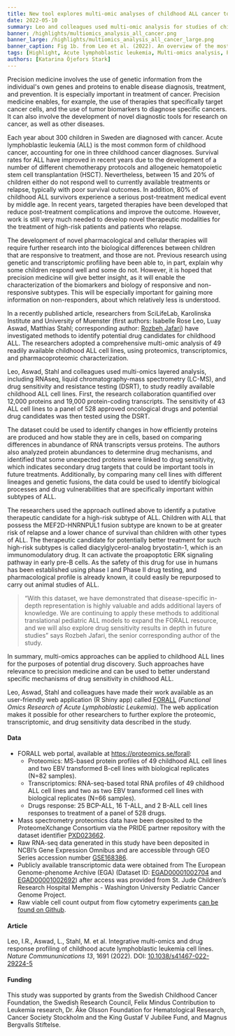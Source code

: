 ```yaml
---
title: New tool explores multi-omic analyses of childhood ALL cancer to identify putative drug candidates
date: 2022-05-10
summary: Leo and colleagues used multi-omic analysis for studies of childhood Acute lymphoblastic leukemia ( ALL) . New tool for improving childhood ALL cancer treatment developed and shared.
banner: /highlights/multiomics_analysis_all_cancer.png
banner_large: /highlights/multiomics_analysis_all_cancer_large.png
banner_caption: Fig 1b. from Leo et al. (2022). An overview of the most prominent molecular features of the 51 cell lines in this panel. BM bone marrow, PB peripheral blood, PE peripheral effusion, DSRT drug sensitivity and resistance testing.
tags: [Highlight, Acute lymphoblastic leukemia, Multi-omics analysis, Precision medicine, Cancer, Haematology]
authors: [Katarina Öjefors Stark]
---
```


Precision medicine involves the use of genetic information from the individual's own genes and proteins to enable disease diagnosis, treatment, and prevention. It is especially important in treatment of cancer. Precision medicine enables, for example, the use of therapies that specifically target cancer cells, and the use of tumor biomarkers to diagnose specific cancers. It can also involve the development of novel diagnostic tools for research on cancer, as well as other diseases.

Each year about 300 children in Sweden are diagnosed with cancer. Acute lymphoblastic leukemia (ALL) is the most common form of childhood cancer, accounting for one in three childhood cancer diagnoses. Survival rates for ALL have improved in recent years due to the development of a number of different chemotherapy protocols and allogeneic hematopoietic stem cell transplantation (HSCT). Nevertheless, between 15 and 20% of children either do not respond well to currently available treatments or relapse, typically with poor survival outcomes. In addition, 80% of childhood ALL survivors experience a serious post-treatment medical event by middle age. In recent years, targeted therapies have been developed that reduce post-treatment complications and improve the outcome. However, work is still very much needed to develop novel therapeutic modalities for the treatment of high-risk patients and patients who relapse.

The development of novel pharmacological and cellular therapies will require further research into the biological differences between children that are responsive to treatment, and those are not. Previous research using genetic and transcriptomic profiling have been able to, in part, explain why some children respond well and some do not. However, it is hoped that precision medicine will give better insight, as it will enable the characterization of the biomarkers and biology of responsive and non-responsive subtypes. This will be especially important for gaining more information on non-responders, about which relatively less is understood.

In a recently published article, researchers from SciLifeLab, Karolinska Institute and University of Muenster (first authors: Isabelle Rose Leo, Luay Aswad, Matthias Stahl; corresponding author: [Rozbeh Jafari](https://staff.ki.se/people/rozbeh-jafari)) have investigated methods to identify potential drug candidates for childhood ALL. The researchers adopted a comprehensive multi-omic analysis of 49 readily available childhood ALL cell lines, using proteomics, transcriptomics, and pharmacoproteomic characterization.

Leo, Aswad, Stahl and colleagues used multi-omics layered analysis, including RNAseq, liquid chromatography-mass spectrometry (LC-MS), and drug sensitivity and resistance testing (DSRT), to study readily available childhood ALL cell lines. First, the research collaboration quantified over 12,000 proteins and 19,000 protein-coding transcripts. The sensitivity of 43 ALL cell lines to a panel of 528 approved oncological drugs and potential drug candidates was then tested using the DSRT.

The dataset could be used to identify changes in how efficiently proteins are produced and how stable they are in cells, based on comparing differences in abundance of RNA transcripts versus proteins. The authors also analyzed protein abundances to determine drug mechanisms, and identified that some unexpected proteins were linked to drug sensitivity, which indicates secondary drug targets that could be important tools in future treatments. Additionally, by comparing many cell lines with different lineages and genetic fusions, the data could be used to identify biological processes and drug vulnerabilities that are specifically important within subtypes of ALL.

The researchers used the approach outlined above to identify a putative therapeutic candidate for a high-risk subtype of ALL. Children with ALL that possess the MEF2D-HNRNPUL1 fusion subtype are known to be at greater risk of relapse and a lower chance of survival than children with other types of ALL. The therapeutic candidate for potentially better treatment for such high-risk subtypes is called diacylglycerol-analog bryostatin-1, which is an immunomodulatory drug. It can activate the proapoptotic ERK signaling pathway in early pre-B cells. As the safety of this drug for use in humans has been established using phase I and Phase II drug testing, and pharmacological profile is already known,  it could easily be repurposed to carry out animal studies of ALL.

> “With this dataset, we have demonstrated that disease-specific in-depth representation is highly valuable and adds additional layers of knowledge. We are continuing to apply these methods to additional translational pediatric ALL models to expand the FORALL resource, and we will also explore drug sensitivity results in depth in future studies” says Rozbeh Jafari, the senior corresponding author of the study.

In summary, multi-omics approaches can be applied to childhood ALL lines for the purposes of potential drug discovery. Such approaches have relevance to precision medicine and can be used to better understand specific mechanisms of drug sensitivity in childhood ALL.

Leo, Aswad, Stahl and colleagues have made their work available as an user-friendly web application (R Shiny app) called [FORALL](https://proteomics.se/forall) *(Functional Omics Research of Acute Lymphoblastic Leukemia)*. The web application makes it possible for other researchers to further explore the proteomic, transcriptomic, and drug sensitivity data described in the study.

#### Data

* FORALL web portal, available at <a href="https://proteomics.se/forall">https://proteomics.se/forall</a>:
    * Proteomics: MS-based protein profiles of 49 childhood ALL cell lines and two EBV transformed B-cell lines with biological replicates (N=82 samples).
    * Transcriptomics: RNA-seq-based total RNA profiles of 49 childhood ALL cell lines and two as two EBV transformed cell lines with biological replicates (N=66 samples).
    * Drugs response: 25 BCP-ALL, 16 T-ALL, and 2 B-ALL cell lines responses to treatment of a panel of 528 drugs.
* Mass spectrometry proteomics data have been deposited to the ProteomeXchange Consortium via the PRIDE partner repository with the dataset identifier [PXD023662](https://www.ebi.ac.uk/pride/archive/projects/PXD023662).
* Raw RNA-seq data generated in this study have been deposited in NCBI’s Gene Expression Omnibus and are accessible through GEO Series accession number [GSE168386](https://www.ncbi.nlm.nih.gov/geo/query/acc.cgi?acc=GSE168386).
* Publicly available transcriptomic data were obtained from The European Genome-phenome Archive (EGA) (Dataset ID: [EGAD00001002704](https://ega-archive.org/datasets/EGAD00001002704) and [EGAD00001002692](https://ega-archive.org/datasets/EGAD00001002692)) after access was provided from St. Jude Children’s Research Hospital Memphis  - Washington University Pediatric Cancer Genome Project.
* Raw viable cell count output from flow cytometry experiments [can be found on Github](https://github.com/isabelle-leo/FORALL/tree/main/data/flow_cytometry).

#### Article

Leo, I.R., Aswad, L., Stahl, M. et al. Integrative multi-omics and drug response profiling of childhood acute lymphoblastic leukemia cell lines. *Nature Commununications 13*, 1691 (2022). DOI: [10.1038/s41467-022-29224-5](https://doi.org/10.1038/s41467-022-29224-5)

#### Funding

This study was supported by grants from the Swedish Childhood Cancer Foundation, the Swedish Research Council, Felix Mindus Contribution to Leukemia research, Dr. Åke Olsson Foundation for Hematological Research, Cancer Society Stockholm and the King Gustaf V Jubilee Fund, and Magnus Bergvalls Stiftelse.
